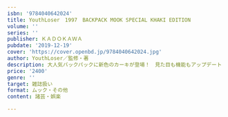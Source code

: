 ```yaml
---
isbn: '9784040642024'
title: YouthLoser　1997　BACKPACK MOOK SPECIAL KHAKI EDITION
volume: ''
series: ''
publisher: ＫＡＤＯＫＡＷＡ
pubdate: '2019-12-19'
cover: 'https://cover.openbd.jp/9784040642024.jpg'
author: YouthLoser／監修・著
description: 大人気バックパックに新色のカーキが登場！　見た目も機能もアップデート
price: '2400'
genre: ''
target: 雑誌扱い
format: ムック・その他
content: 諸芸・娯楽

---
```

